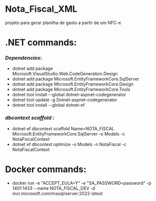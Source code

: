 # Nota_Fiscal_XML
projeto para gerar planilha de gasto a partir de um NFC-e

# **.NET commands**:
### _Dependencies_:
- dotnet add package Microsoft.VisualStudio.Web.CodeGeneration.Design
- dotnet add package Microsoft.EntityFrameworkCore.SqlServer
- dotnet add package Microsoft.EntityFrameworkCore.Design
- dotnet add package Microsoft.EntityFrameworkCore.Tools
- dotnet tool install --global dotnet-aspnet-codegenerator
- dotnet tool update -g Dotnet-aspnet-codegenerator
- dotnet tool install --global dotnet-ef

### _dbcontext scaffold :_
- dotnet ef dbcontext scaffold Name=NOTA_FISCAL Microsoft.EntityFrameworkCore.SqlServer -o Models -c NotaFiscalContext
- dotnet ef dbcontext optimize -o Models -n NotaFiscal -c NotaFiscalContext

# **Docker commands**:
- docker run -e "ACCEPT_EULA=Y" -e "SA_PASSWORD=password" -p 1401:1433 --name NOTA_FISCAL_DEV -d mcr.microsoft.com/mssql/server:2022-latest
